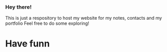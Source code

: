 ### Hey there!

This is just a respository to host my website for my notes, contacts and my portfolio
Feel free to do some exploring!

# Have funn
